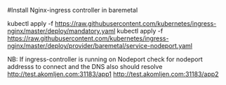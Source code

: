 #Install Nginx-ingress controller in baremetal 

kubectl apply -f https://raw.githubusercontent.com/kubernetes/ingress-nginx/master/deploy/mandatory.yaml
kubectl apply -f https://raw.githubusercontent.com/kubernetes/ingress-nginx/master/deploy/provider/baremetal/service-nodeport.yaml


NB: If ingress-controller is running on Nodeport check for nodeport addresss to connect and the DNS also should resolve
http://test.akomljen.com:31183/app1
http://test.akomljen.com:31183/app2
